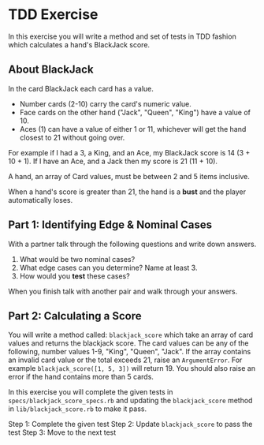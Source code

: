 # TDD Exercise

In this exercise you will write a method and set of tests in TDD fashion which calculates a hand's BlackJack score.

## About BlackJack

In the card BlackJack each card has a value.
-  Number cards (2-10) carry the card's numeric value.
-  Face cards on the other hand ("Jack", "Queen", "King") have a value of 10.
-  Aces (1) can have a value of either 1 or 11, whichever will get the hand closest to 21 without going over.

For example if I had a 3, a King, and an Ace, my BlackJack score is 14 (3 + 10 + 1).  If I have an Ace, and a Jack then my score is 21 (11 + 10).

A hand, an array of Card values, must be between 2 and 5 items inclusive.

When a hand's score is greater than 21, the hand is a **bust** and the player automatically loses.

## Part 1:  Identifying Edge & Nominal Cases

With a partner talk through the following questions and write down answers.

1.  What would be two nominal cases?
2.  What edge cases can you determine?  Name at least 3.
3.  How would you **test** these cases?

When you finish talk with another pair and walk through your answers.

## Part 2:  Calculating a Score

You will write a method called:  `blackjack_score` which take an array of card values and returns the blackjack score.  The card values can be any of the following, number values 1-9, "King", "Queen", "Jack".  If the array contains an invalid card value or the total exceeds 21, raise an `ArgumentError`.  For example `blackjack_score([1, 5, 3])` will return 19.  You should also raise an error if the hand contains more than 5 cards.

In this exercise you will complete the given tests in `specs/blackjack_score_specs.rb` and updating the `blackjack_score` method in `lib/blackjack_score.rb` to make it pass.

Step 1:  Complete the given test
Step 2:  Update `blackjack_score` to pass the test
Step 3:  Move to the next test
